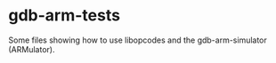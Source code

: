 gdb-arm-tests
=============

Some files showing how to use libopcodes and the gdb-arm-simulator (ARMulator).